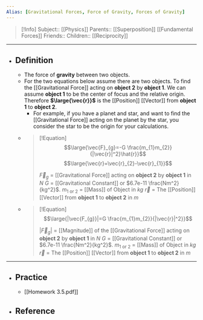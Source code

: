 ```yaml
---
Alias: [Gravitational Forces, Force of Gravity, Forces of Gravity]
---
```

> [!Info]
> Subject:: [[Physics]]
> Parents:: [[Superposition]] [[Fundamental Forces]]
> Friends:: 
> Children:: [[Reciprocity]]
---
- ## Definition
	- The force of **gravity** between two objects.
	- For the two equations below assume there are two objects. To find the [[Gravitational Force]] acting on **object 2** by **object 1**. We can assume  **object 1** to be the center of focus and the relative origin. Therefore **$\large{\vec{r}}$** is the [[Position]] [[Vector]] from **object 1** to **object 2**.
		- For example, if you have a planet and star, and want to find the [[Gravitational Force]] acting on the planet by the star, you consider the star to be the origin for your calculations.
	- > [!Equation]
	  > $$\large{\vec{F}_{g}=-G \frac{m_{1}m_{2}}{|\vec{r}|^2}\hat{r}}$$
	  > $$\large{\vec{r}=\vec{r}_{2}-\vec{r}_{1}}$$
	  > 
	  > $\vec{F}_{g}$ = [[Gravitational Force]] acting on **object 2** by **object 1** in $N$
	  > $G$ = [[Gravitational Constant]] or $6.7e-11  \frac{Nm^2}{kg^2}$.
	  > $m_{\text{1 or 2}}$ = [[Mass]] of Object in $kg$
	  > $\vec{r}$ = The [[Position]] [[Vector]] from **object 1** to **object 2** in $m$
	- > [!Equation]
	  > $$\large{|\vec{F_{g}}|=G \frac{m_{1}m_{2}}{|\vec{r}|^2}}$$
	  > 
	  > $|\vec{F}_{g}|$ = [[Magnitude]] of the [[Gravitational Force]] acting on **object 2** by **object 1** in $N$
	  > $G$ = [[Gravitational Constant]] or $6.7e-11  \frac{Nm^2}{kg^2}$.
	  > $m_{\text{1 or 2}}$ = [[Mass]] of Object in $kg$
	  > $\vec{r}$ = The [[Position]] [[Vector]] from **object 1** to **object 2** in $m$
	  
---
- ## Practice
	- [[Homework 3.5.pdf]]
- ## Reference